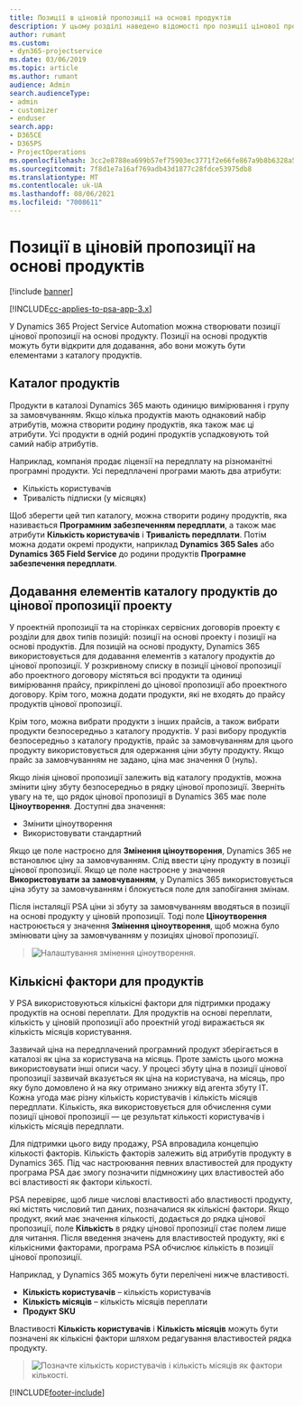 ```yaml
---
title: Позиції в ціновій пропозиції на основі продуктів
description: У цьому розділі наведено відомості про позиції цінової пропозиції на основі продукту.
author: rumant
ms.custom:
- dyn365-projectservice
ms.date: 03/06/2019
ms.topic: article
ms.author: rumant
audience: Admin
search.audienceType:
- admin
- customizer
- enduser
search.app:
- D365CE
- D365PS
- ProjectOperations
ms.openlocfilehash: 3cc2e8788ea699b57ef75903ec3771f2e66fe867a9b8b6328a55b484eb13ede4
ms.sourcegitcommit: 7f8d1e7a16af769adb43d1877c28fdce53975db8
ms.translationtype: MT
ms.contentlocale: uk-UA
ms.lasthandoff: 08/06/2021
ms.locfileid: "7008611"
---
```

# <a name="product-based-quote-lines"></a>Позиції в ціновій пропозиції на основі продуктів

[!include [banner](../includes/psa-now-project-operations.md)]

[!INCLUDE[cc-applies-to-psa-app-3.x](../includes/cc-applies-to-psa-app-3x.md)]


У Dynamics 365 Project Service Automation можна створювати позиції цінової пропозиції на основі продукту. Позиції на основі продуктів можуть бути відкрити для додавання, або вони можуть бути елементами з каталогу продуктів.

## <a name="product-catalog"></a>Каталог продуктів

Продукти в каталозі Dynamics 365 мають одиницю вимірювання і групу за замовчуванням. Якщо кілька продуктів мають однаковий набір атрибутів, можна створити родину продуктів, яка також має ці атрибути. Усі продукти в одній родині продуктів успадковують той самий набір атрибутів.

Наприклад, компанія продає ліцензії на передплату на різноманітні програмні продукти. Усі передплачені програми мають два атрибути:

- Кількість користувачів 
- Тривалість підписки (у місяцях)

Щоб зберегти цей тип каталогу, можна створити родину продуктів, яка називається **Програмним забезпеченням передплати**, а також має атрибути **Кількість користувачів** і **Тривалість передплати**. Потім можна додати окремі продукти, наприклад **Dynamics 365 Sales** або **Dynamics 365 Field Service** до родини продуктів **Програмне забезпечення передплати**.

## <a name="adding-product-catalog-items-to-a-project-quote"></a>Додавання елементів каталогу продуктів до цінової пропозиції проекту

У проектній пропозиції та на сторінках сервісних договорів проекту є розділи для двох типів позицій: позиції на основі проекту і позиції на основі продуктів. Для позицій на основі продукту, Dynamics 365 використовується для додавання елементів з каталогу продуктів до цінової пропозиції. У розкривному списку в позиції цінової пропозиції або проектного договору містяться всі продукти та одиниці вимірювання прайсу, прикріплені до цінової пропозиції або проектного договору. Крім того, можна додати продукти, які не входять до прайсу продуктів цінової пропозиції.

Крім того, можна вибрати продукти з інших прайсів, а також вибрати продукти безпосередньо з каталогу продуктів. У разі вибору продуктів безпосередньо з каталогу продуктів, прайс за замовчуванням для цього продукту використовується для одержання ціни збуту продукту. Якщо прайс за замовчуванням не задано, ціна має значення 0 (нуль).

Якщо лінія цінової пропозиції залежить від каталогу продуктів, можна змінити ціну збуту безпосередньо в рядку цінової пропозиції. Зверніть увагу на те, що рядок цінової пропозиції в Dynamics 365 має поле **Ціноутворення**. Доступні два значення:

- Змінити ціноутворення  
- Використовувати стандартний

Якщо це поле настроєно для **Змінення ціноутворення**, Dynamics 365 не встановлює ціну за замовчуванням. Слід ввести ціну продукту в позиції цінової пропозиції. Якщо це поле настроєне у значення **Використовувати за замовчуванням**, у Dynamics 365 використовується ціна збуту за замовчуванням і блокується поле для запобігання змінам.

Після інсталяції PSA ціни зі збуту за замовчуванням вводяться в позиції на основі продукту у ціновій пропозиції. Тоді поле **Ціноутворення** настроюється у значення **Змінення ціноутворення**, щоб можна було змінювати ціну за замовчуванням у позиціях цінової пропозиції.

> ![Налаштування змінення ціноутворення.](media/basic-guide-10.png)
 
## <a name="quantity-factors-for-products"></a>Кількісні фактори для продуктів

У PSA використовуються кількісні фактори для підтримки продажу продуктів на основі переплати. Для продуктів на основі переплати, кількість у ціновій пропозиції або проектній угоді виражається як кількість місяців користування.

Зазвичай ціна на передплачений програмний продукт зберігається в каталозі як ціна за користувача на місяць. Проте замість цього можна використовувати інші описи часу. У процесі збуту ціна в позиції цінової пропозиції зазвичай вказується як ціна на користувача, на місяць, про яку було домовлено й на яку отримано знижку від агента збуту ІТ. Кожна угода має різну кількість користувачів і кількість місяців передплати. Кількість, яка використовується для обчислення суми позиції цінової пропозиції — це результат кількості користувачів і кількість місяців передплати.

Для підтримки цього виду продажу, PSA впровадила концепцію кількості факторів. Кількість факторів залежить від атрибутів продукту в Dynamics 365. Під час настроювання певних властивостей для продукту програма PSA дає змогу позначити підмножину цих властивостей або всі властивості як фактори кількості.

PSA перевіряє, щоб лише числові властивості або властивості продукту, які містять числовий тип даних, позначалися як кількісні фактори. Якщо продукт, який має значення кількості, додається до рядка цінової пропозиції, поле **Кількість** в рядку цінової пропозиції стає полем лише для читання. Після введення значень для властивостей продукту, які є кількісними факторами, програма PSA обчислює кількість в позиції цінової пропозиції.

Наприклад, у Dynamics 365 можуть бути перелічені нижче властивості. 

- **Кількість користувачів** – кількість користувачів 
- **Кількість місяців** – кількість місяців переплати
- **Продукт SKU** 

Властивості **Кількість користувачів** і **Кількість місяців** можуть бути позначені як кількісні фактори шляхом редагування властивостей рядка продукту. 

> ![Позначте кількість користувачів і кількість місяців як фактори кількості.](media/basic-guide-11.png)
 


[!INCLUDE[footer-include](../includes/footer-banner.md)]